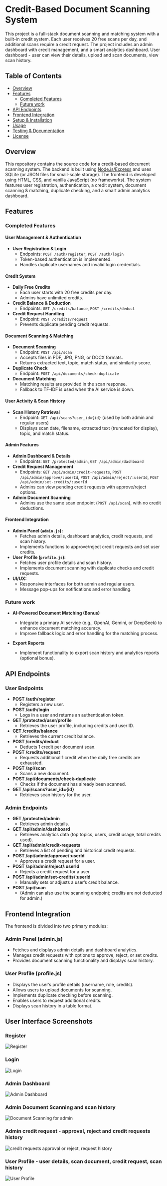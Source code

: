# Credit-Based Document Scanning System

This project is a full-stack document scanning and matching system with a built-in credit system. Each user receives 20 free scans per day, and additional scans require a credit request. 
The project includes an admin dashboard with credit management, and a smart analytics dashboard. User dashboard - user can view their details, upload and scan documents, view scan history.

## Table of Contents
- [Overview](#overview)
- [Features](#features)
  - [Completed Features](#completed-features)
  - [Future work](#Future-work)
- [API Endpoints](#api-endpoints)
- [Frontend Integration](#frontend-integration)
- [Setup & Installation](#setup--installation)
- [Usage](#usage)
- [Testing & Documentation](#testing--documentation)
- [License](#license)

## Overview

This repository contains the source code for a credit-based document scanning system. The backend is built using [Node.js/Express](#) and uses SQLite (or JSON files for small-scale storage). The frontend is developed using HTML, CSS, and vanilla JavaScript (no frameworks). The system features user registration, authentication, a credit system, document scanning & matching, duplicate checking, and a smart admin analytics dashboard.

## Features

### Completed Features

#### User Management & Authentication
- **User Registration & Login**  
  - Endpoints: `POST /auth/register`, `POST /auth/login`
  - Token-based authentication is implemented.
  - Handles duplicate usernames and invalid login credentials.

#### Credit System
- **Daily Free Credits**  
  - Each user starts with 20 free credits per day.
  - Admins have unlimited credits.
- **Credit Balance & Deduction**  
  - Endpoints: `GET /credits/balance`, `POST /credits/deduct`
- **Credit Request Handling**  
  - Endpoint: `POST /credits/request`
  - Prevents duplicate pending credit requests.

#### Document Scanning & Matching
- **Document Scanning**  
  - Endpoint: `POST /api/scan`
  - Accepts files in PDF, JPG, PNG, or DOCX formats.
  - Returns extracted text, topic, match status, and similarity score.
- **Duplicate Check**  
  - Endpoint: `POST /api/documents/check-duplicate`
- **Document Matching**  
  - Matching results are provided in the scan response.
  - Fallback to TF-IDF is used when the AI service is down.

#### User Activity & Scan History
- **Scan History Retrieval**  
  - Endpoint: `GET /api/scans?user_id={id}` (used by both admin and regular users)
  - Displays scan date, filename, extracted text (truncated for display), topic, and match status.

#### Admin Features
- **Admin Dashboard & Details**  
  - Endpoints: `GET /protected/admin`, `GET /api/admin/dashboard`
- **Credit Request Management**  
  - Endpoints: `GET /api/admin/credit-requests`, `POST /api/admin/approve/:userId`, `POST /api/admin/reject/:userId`, `POST /api/admin/set-credits/:userId`
  - Admins can view pending credit requests with approve/reject options.
- **Admin Document Scanning**  
  - Admins use the same scan endpoint (`POST /api/scan`), with no credit deductions.

#### Frontend Integration
- **Admin Panel (`admin.js`):**  
  - Fetches admin details, dashboard analytics, credit requests, and scan history.
  - Implements functions to approve/reject credit requests and set user credits.
- **User Profile (`profile.js`):**  
  - Fetches user profile details and scan history.
  - Implements document scanning with duplicate checks and credit requests.
- **UI/UX:**  
  - Responsive interfaces for both admin and regular users.
  - Message pop-ups for notifications and error handling.

### Future work

- **AI-Powered Document Matching (Bonus)**  
  - Integrate a primary AI service (e.g., OpenAI, Gemini, or DeepSeek) to enhance document matching accuracy.
  - Improve fallback logic and error handling for the matching process.
 
- **Export Reports**  
  - Implement functionality to export scan history and analytics reports (optional bonus).

## API Endpoints

### User Endpoints
- **POST /auth/register**  
  - Registers a new user.
- **POST /auth/login**  
  - Logs in a user and returns an authentication token.
- **GET /protected/user/profile**  
  - Retrieves the user profile, including credits and user ID.
- **GET /credits/balance**  
  - Retrieves the current credit balance.
- **POST /credits/deduct**  
  - Deducts 1 credit per document scan.
- **POST /credits/request**  
  - Requests additional 1 credit when the daily free credits are exhausted.
- **POST /api/scan**  
  - Scans a new document.
- **POST /api/documents/check-duplicate**  
  - Checks if the document has already been scanned.
- **GET /api/scans?user_id={id}**  
  - Retrieves scan history for the user.

### Admin Endpoints
- **GET /protected/admin**  
  - Retrieves admin details.
- **GET /api/admin/dashboard**  
  - Retrieves analytics data (top topics, users, credit usage, total credits used).
- **GET /api/admin/credit-requests**  
  - Retrieves a list of pending and historical credit requests.
- **POST /api/admin/approve/:userId**  
  - Approves a credit request for a user.
- **POST /api/admin/reject/:userId**  
  - Rejects a credit request for a user.
- **POST /api/admin/set-credits/:userId**  
  - Manually sets or adjusts a user’s credit balance.
- **POST /api/scan**  
  - (Admin can also use the scanning endpoint; credits are not deducted for admin.)

## Frontend Integration

The frontend is divided into two primary modules:

### Admin Panel (admin.js)
- Fetches and displays admin details and dashboard analytics.
- Manages credit requests with options to approve, reject, or set credits.
- Provides document scanning functionality and displays scan history.

### User Profile (profile.js)
- Displays the user’s profile details (username, role, credits).
- Allows users to upload documents for scanning.
- Implements duplicate checking before scanning.
- Enables users to request additional credits.
- Displays scan history in a table format.


## User Interface Screenshots

### Register
![Register](/frontend/assests/UI_Images/Register.jpg)

### Login
![Login](/frontend/assests/UI_Images/Login.jpg)

### Admin Dashboard
![Admin Dashboard](/frontend/assests/UI_Images/Admin_DashBoard.jpg)

### Admin Document Scanning and scan history
![Document Scanning for admin](/frontend/assests/UI_Images/document_scan_and_scan_history_for_admin.jpg)

### Admin credit request - approval, reject and credit requests history
![credit requests approval or reject, request history](/frontend/assests/UI_Images/credit_request_approval.jpg)

### User Profile - user details, scan document, credit request, scan history
![User Profile](/frontend/assests/UI_Images/User_profile.jpg)
